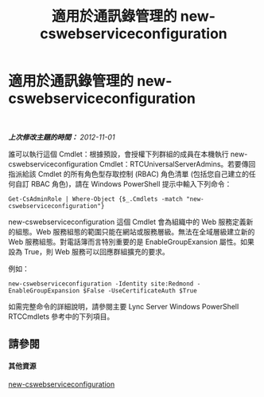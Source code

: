 ﻿---
title: 適用於通訊錄管理的 new-cswebserviceconfiguration
TOCTitle: 適用於通訊錄管理的 new-cswebserviceconfiguration
ms:assetid: 49e4ecc5-aa3e-4dd4-a32c-b0dea3758fab
ms:mtpsurl: https://technet.microsoft.com/zh-tw/library/Gg429703(v=OCS.15)
ms:contentKeyID: 49290823
ms.date: 08/10/2015
mtps_version: v=OCS.15
ms.translationtype: HT
---

# 適用於通訊錄管理的 new-cswebserviceconfiguration

 

_**上次修改主題的時間：** 2012-11-01_

誰可以執行這個 Cmdlet：根據預設，會授權下列群組的成員在本機執行 new-cswebserviceconfiguration Cmdlet：RTCUniversalServerAdmins。若要傳回指派給該 Cmdlet 的所有角色型存取控制 (RBAC) 角色清單 (包括您自己建立的任何自訂 RBAC 角色)，請在 Windows PowerShell 提示中輸入下列命令：

    Get-CsAdminRole | Where-Object {$_.Cmdlets -match "new-cswebserviceconfiguration"}

new-cswebserviceconfiguration 這個 Cmdlet 會為組織中的 Web 服務定義新的組態。Web 服務組態的範圍只能在網站或服務層級。無法在全域層級建立新的 Web 服務組態。對電話簿而言特別重要的是 EnableGroupExansion 屬性。如果設為 True，則 Web 服務可以回應群組擴充的要求。

例如：

    new-cswebserviceconfiguration -Identity site:Redmond -EnableGroupExpansion $False -UseCertificateAuth $True

如需完整命令的詳細說明，請參閱主要 Lync Server Windows PowerShell RTCCmdlets 參考中的下列項目。

## 請參閱

#### 其他資源

[new-cswebserviceconfiguration](https://docs.microsoft.com/en-us/powershell/module/skype/New-CsWebServiceConfiguration)

